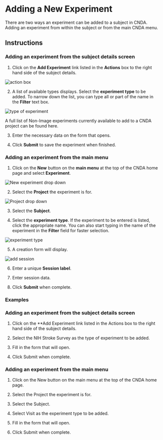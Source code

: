 # Adding a New Experiment

There are two ways an experiment can be added to a subject in CNDA. Adding an experiment from within the subject or from the main CNDA menu.

## **Instructions**
### **Adding an experiment from the subject details screen**
 1. Click on the **Add Experiment** link listed in the **Actions** box to the right hand side of the subject details.

![action box](images/AddExperiment1.jpg)

 2. A list of available types displays. Select the **experiment type** to be added. To narrow down the list, you can type all or part of the name in the **Filter** text box.

![type of experiment](images/AddExperiment2.jpg)

A full list of Non-Image experiments currently available to add to a CNDA project can be found here.

 3. Enter the necessary data on the form that opens.

 4. Click **Submit** to save the experiment when finished.

### **Adding an experiment from the main menu**
 1. Click on the **New** button on the **main menu** at the top of the CNDA home page and select **Experiment**.

![New experiment drop down](images/AddExperiment3.jpg)

 2. Select the **Project** the experiment is for.

 ![Project drop down](images/AddExperiment4.jpg)   

 3. Select the **Subject**.

 4. Select the **experiment type**. If the experiment to be entered is listed, click the appropriate name. You can also start typing in the name of the experiment in the **Filter** field for faster selection.

![experiment type](images/AddExperiment5.jpg)

 5. A creation form will display.

![add session](images/AddExperiment6.jpg)

 6. Enter a unique **Session label**.

 7. Enter session data.

 8. Click **Submit** when complete.

### Examples
### Adding an experiment from the subject details screen
 1. Click on the **Add Experiment link listed in the Actions box to the right hand side of the subject details.

 2. Select the NIH Stroke Survey as the type of experiment to be added.

 3. Fill in the form that will open.

 4. Click Submit when complete.

### Adding an experiment from the main menu
 1. Click on the New button on the main menu at the top of the CNDA home page.

 2. Select the Project the experiment is for.

 3. Select the Subject.

 4. Select Visit as the experiment type to be added.

 5. Fill in the form that will open.

 6. Click Submit when complete.
